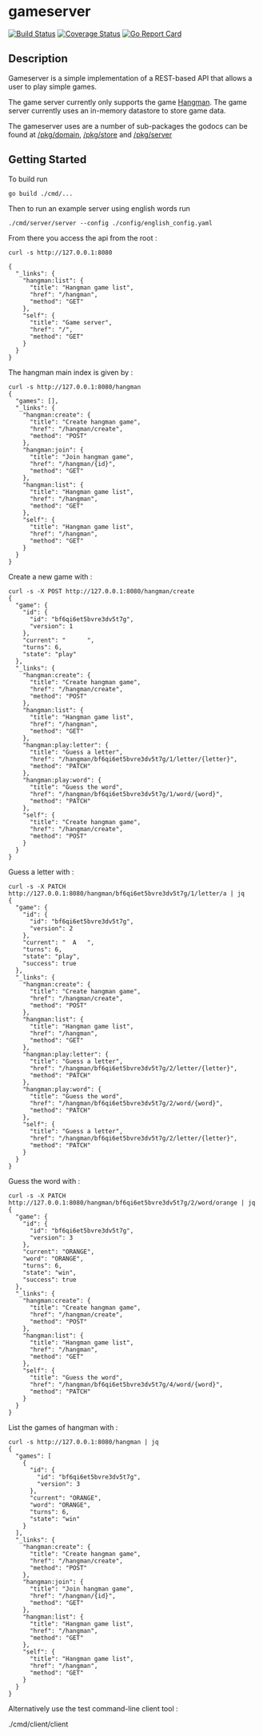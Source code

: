 # gameserver

[![Build Status](https://travis-ci.org/the4thamigo-uk/gameserver.svg?branch=master)](https://travis-ci.org/the4thamigo-uk/gameserver?branch=master)
[![Coverage Status](https://coveralls.io/repos/the4thamigo-uk/gameserver/badge.svg?branch=master&service=github)](https://coveralls.io/github/the4thamigo-uk/gameserver?branch=master)
[![Go Report Card](https://goreportcard.com/badge/github.com/the4thamigo-uk/gameserver)](https://goreportcard.com/report/github.com/the4thamigo-uk/gameserver)


## Description

Gameserver is a simple implementation of a REST-based API that allows a user to play
simple games.

The game server currently only supports the game [Hangman](https://en.wikipedia.org/wiki/Hangman_(game)).
The game server currently uses an in-memory datastore to store game data.

The gameserver uses are a number of sub-packages the godocs can be found at
[/pkg/domain](https://godoc.org/github.com/the4thamigo-uk/gameserver/pkg/domain),
[/pkg/store](https://godoc.org/github.com/the4thamigo-uk/gameserver/pkg/store) and
[/pkg/server](https://godoc.org/github.com/the4thamigo-uk/gameserver/pkg/server)

## Getting Started

To build run

    go build ./cmd/...

Then to run an example server using english words run

    ./cmd/server/server --config ./config/english_config.yaml

From there you access the api from the root :

    curl -s http://127.0.0.1:8080

    {
      "_links": {
        "hangman:list": {
          "title": "Hangman game list",
          "href": "/hangman",
          "method": "GET"
        },
        "self": {
          "title": "Game server",
          "href": "/",
          "method": "GET"
        }
      }
    }

The hangman main index is given by :

    curl -s http://127.0.0.1:8080/hangman
    {
      "games": [],
      "_links": {
        "hangman:create": {
          "title": "Create hangman game",
          "href": "/hangman/create",
          "method": "POST"
        },
        "hangman:join": {
          "title": "Join hangman game",
          "href": "/hangman/{id}",
          "method": "GET"
        },
        "hangman:list": {
          "title": "Hangman game list",
          "href": "/hangman",
          "method": "GET"
        },
        "self": {
          "title": "Hangman game list",
          "href": "/hangman",
          "method": "GET"
        }
      }
    }

Create a new game with :

    curl -s -X POST http://127.0.0.1:8080/hangman/create
    {
      "game": {
        "id": {
          "id": "bf6qi6et5bvre3dv5t7g",
          "version": 1
        },
        "current": "      ",
        "turns": 6,
        "state": "play"
      },
      "_links": {
        "hangman:create": {
          "title": "Create hangman game",
          "href": "/hangman/create",
          "method": "POST"
        },
        "hangman:list": {
          "title": "Hangman game list",
          "href": "/hangman",
          "method": "GET"
        },
        "hangman:play:letter": {
          "title": "Guess a letter",
          "href": "/hangman/bf6qi6et5bvre3dv5t7g/1/letter/{letter}",
          "method": "PATCH"
        },
        "hangman:play:word": {
          "title": "Guess the word",
          "href": "/hangman/bf6qi6et5bvre3dv5t7g/1/word/{word}",
          "method": "PATCH"
        },
        "self": {
          "title": "Create hangman game",
          "href": "/hangman/create",
          "method": "POST"
        }
      }
    }

Guess a letter with :

    curl -s -X PATCH http://127.0.0.1:8080/hangman/bf6qi6et5bvre3dv5t7g/1/letter/a | jq
    {
      "game": {
        "id": {
          "id": "bf6qi6et5bvre3dv5t7g",
          "version": 2
        },
        "current": "  A   ",
        "turns": 6,
        "state": "play",
        "success": true
      },
      "_links": {
        "hangman:create": {
          "title": "Create hangman game",
          "href": "/hangman/create",
          "method": "POST"
        },
        "hangman:list": {
          "title": "Hangman game list",
          "href": "/hangman",
          "method": "GET"
        },
        "hangman:play:letter": {
          "title": "Guess a letter",
          "href": "/hangman/bf6qi6et5bvre3dv5t7g/2/letter/{letter}",
          "method": "PATCH"
        },
        "hangman:play:word": {
          "title": "Guess the word",
          "href": "/hangman/bf6qi6et5bvre3dv5t7g/2/word/{word}",
          "method": "PATCH"
        },
        "self": {
          "title": "Guess a letter",
          "href": "/hangman/bf6qi6et5bvre3dv5t7g/2/letter/{letter}",
          "method": "PATCH"
        }
      }
    }

Guess the word with :

    curl -s -X PATCH http://127.0.0.1:8080/hangman/bf6qi6et5bvre3dv5t7g/2/word/orange | jq
    {
      "game": {
        "id": {
          "id": "bf6qi6et5bvre3dv5t7g",
          "version": 3
        },
        "current": "ORANGE",
        "word": "ORANGE",
        "turns": 6,
        "state": "win",
        "success": true
      },
      "_links": {
        "hangman:create": {
          "title": "Create hangman game",
          "href": "/hangman/create",
          "method": "POST"
        },
        "hangman:list": {
          "title": "Hangman game list",
          "href": "/hangman",
          "method": "GET"
        },
        "self": {
          "title": "Guess the word",
          "href": "/hangman/bf6qi6et5bvre3dv5t7g/4/word/{word}",
          "method": "PATCH"
        }
      }
    }

List the games of hangman with :

    curl -s http://127.0.0.1:8080/hangman | jq
    {
      "games": [
        {
          "id": {
            "id": "bf6qi6et5bvre3dv5t7g",
            "version": 3
          },
          "current": "ORANGE",
          "word": "ORANGE",
          "turns": 6,
          "state": "win"
        }
      ],
      "_links": {
        "hangman:create": {
          "title": "Create hangman game",
          "href": "/hangman/create",
          "method": "POST"
        },
        "hangman:join": {
          "title": "Join hangman game",
          "href": "/hangman/{id}",
          "method": "GET"
        },
        "hangman:list": {
          "title": "Hangman game list",
          "href": "/hangman",
          "method": "GET"
        },
        "self": {
          "title": "Hangman game list",
          "href": "/hangman",
          "method": "GET"
        }
      }
    }

Alternatively use the test command-line client tool :

  ./cmd/client/client
